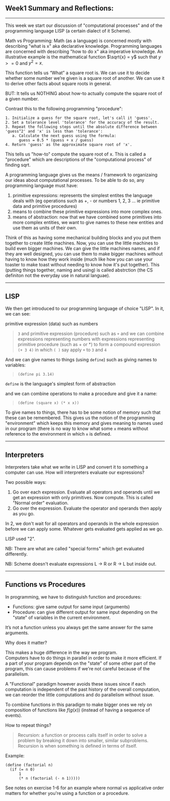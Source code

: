 ## Week1 Summary and Reflections: 
---------------------------------

This week we start our discussion of "computational processes" and of the programming language LISP (a certain dialect of it Scheme). 

Math vs Programming: Math (as a language) is concerned mostly with describing "what is x" aka declarative knowledge. Programming languages are concerned with describing "how to do x" aka imperative knowledge. An illustrative example is the mathematical function $\sqrt{x} = y$ such that $y >= 0$ and $y^2 = x$.

This function tells us “What” a square root is. We can use it to decide whether some number we’re given is a square root of another. We can use it to derive other facts about square roots in general. 

BUT: It tells us NOTHING about how-to actually compute the square root of a given number. 

Contrast this to the following programming "procedure":

```
1. Initialize a guess for the square root, let's call it 'guess'.
2. Set a tolerance level 'tolerance' for the accuracy of the result.
3. Repeat the following steps until the absolute difference between 'guess^2' and 'x' is less than 'tolerance':
   a. Calculate the next guess using the formula:
      guess = 0.5 * (guess + x / guess)
4. Return 'guess' as the approximate square root of 'x'.
```

This tells us "how-to" compute the square root of x. This is called a "procedure" which are descriptions of the "computational process" of finding sqrt.

A programming language gives us the means / framework to organizaing our ideas about computational processes. To be able to do so, any programming language must have:

1. primitive expressions: represents the simplest entites the language deals with (eg operations such as +, - or numbers 1, 2, 3 ... ie primitive data and primitive procedures) 
2. means to combine these primitive expressions into more complex ones. 
3. means of abstraction: now that we have combined some primitives into more complex entities, we want to give names to these new entities and use them as units of their own. 

Think of this as having some mechanical building blocks and you put them together to create little machines. Now, you can use the little machines to build even bigger machines. We can give the little machines names, and if they are well designed, you can use them to make bigger machines without having to know how they work inside (much like how you can use your toaster to make toast without needing to know how it's put together). This (putting things together, naming and using) is called abstrction (the CS definiton not the everyday use in natural languae).

----
LISP
----

We then get introduced to our programming language of choice "LISP". In it, we can see:

primitive expression (data) such as numbers 
> `3`
and primitive expression (procedure) such as 
> `+`
and we can combine expressions representing numbers with expressions representing primitive procedure (such as + or *) to form a compound expression 
> `(+ 3 4)`
in which `( )` say apply `+` to `3` and `4`

And we can give names to things (using `define`) such as giving names to variables:
> `(define pi 3.14)`

`define` is the language's simplest form of abstraction 

and we can combine operations to make a procedure and give it a name:
> `(define (square x) (* x x))`

To give names to things, there has to be some notion of memory such that these can be remembered. This gives us the notion of the programming "environment" which keeps this memory and gives meaning to names used in our program (there is no way to know what some `x` means without reference to the environment in which `x` is defined.

------------
Interpreters
------------
Interpreters take what we write in LISP and convert it to something a computer can use. How will interpreters evaluate our expressions? 

Two possible ways:
1. Go over each expression. Evaluate all operators and operands until we get an expression with only primitives. Now compute. This is called "Normal order" evaluation.
2. Go over the expression. Evaluate the operator and operands then apply as you go. 

In 2, we don't wait for all operators and operands in the whole expression before we can apply some. Whatever gets evaluated gets applied as we go.

LISP used "2".

NB: There are what are called "special forms" which get evaluated differently.

NB: Scheme doesn't evaluate expressions L -> R or R -> L but inside out.


-----------------------
Functions vs Procedures
-----------------------
In programming, we have to distinguish function and procedures:
- Functions: give same output for same input (arguments)
- Procedure: can give different output for same input depending on the "state" of variables in the current environment. 

It’s not a function unless you always get the same answer for the same arguments.

Why does it matter?

This makes a huge difference in the way we program.\
Computers have to do things in parallel in order to make it more efficient. If a part of your program depends on the "state" of some other part of the program, this can cause problems if we're not careful because of the parallelism. 

A "Functional" paradigm however avoids these issues since if each computation is independent of the past history of the overall computation, we can reorder the little computations and do parallelism without issue. 

To combine functions in this paradigm to make bigger ones we rely on composition of functions like $f(g(x))$ (instead of having a sequence of events). 

How to repeat things? 
> Recursion: a function or process calls itself in order to solve a problem by breaking it down into smaller, similar subproblems. Recursion is when something is defined in terms of itself.

Example: 

```
(define (factorial n)
  (if (= n 0)
      1
      (* n (factorial (- n 1)))))
```


See notes on exercise 1-6 for an example where normal vs applicative order matters for whether you're using a function or a procedure. 
